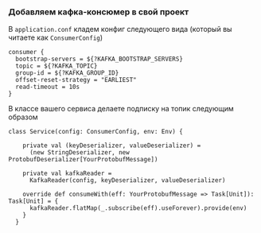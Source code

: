
### Добавляем кафка-консюмер в свой проект

В `application.conf` кладем конфиг следующего вида (который вы читаете как `ConsumerConfig`)

```hocon
consumer {
  bootstrap-servers = ${?KAFKA_BOOTSTRAP_SERVERS}
  topic = ${?KAFKA_TOPIC}
  group-id = ${?KAFKA_GROUP_ID}
  offset-reset-strategy = "EARLIEST"
  read-timeout = 10s
}
```

В классе вашего сервиса делаете подписку на топик следующим образом 

```
class Service(config: ConsumerConfig, env: Env) {

    private val (keyDeserializer, valueDeserializer) =
      (new StringDeserializer, new ProtobufDeserializer[YourProtobufMessage])

    private val kafkaReader =
      KafkaReader(config, keyDeserializer, valueDeserializer)

    override def consumeWith(eff: YourProtobufMessage => Task[Unit]): Task[Unit] = {
      kafkaReader.flatMap(_.subscribe(eff).useForever).provide(env)
    }
  }

```

